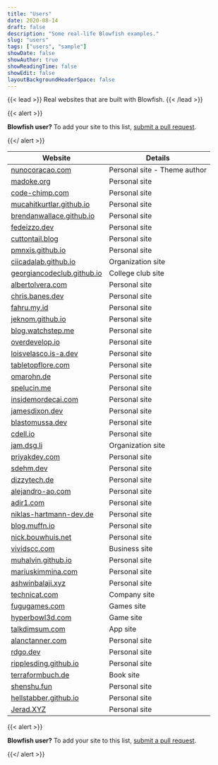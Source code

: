```yaml
---
title: "Users"
date: 2020-08-14
draft: false
description: "Some real-life Blowfish examples."
slug: "users"
tags: ["users", "sample"]
showDate: false
showAuthor: true
showReadingTime: false
showEdit: false
layoutBackgroundHeaderSpace: false
---
```

 

{{< lead >}}
Real websites that are built with Blowfish.
{{< /lead >}}


{{< alert >}}

**Blowfish user?** To add your site to this list, [submit a pull request](https://github.com/nunocoracao/blowfish/blob/main/exampleSite/content/users/index.md).

{{</ alert >}}

| Website                                                               | Details                      |
| --------------------------------------------------------------------- | ---------------------------- |
| [nunocoracao.com](https://nunocoracao.com)                            | Personal site - Theme author |
| [madoke.org](https://madoke.org/)                                     | Personal site                |
| [code-chimp.com](https://code-chimp.com)                              | Personal site                |
| [mucahitkurtlar.github.io](https://mucahitkurtlar.github.io)          | Personal site                |
| [brendanwallace.github.io](https://brendanwallace.github.io)          | Personal site                |
| [fedeizzo.dev](https://fedeizzo.dev)                                  | Personal site                |
| [cuttontail.blog](https://cuttontail.blog)                            | Personal site                |
| [pmnxis.github.io](https://pmnxis.github.io)                          | Personal site                |
| [ciicadalab.github.io](https://ciicadalab.github.io)                  | Organization site            |
| [georgiancodeclub.github.io](https://georgiancodeclub.github.io)      | College club site            |
| [albertolvera.com](https://albertolvera.com)                          | Personal site                |
| [chris.banes.dev](https://chris.banes.dev)                            | Personal site                |
| [fahru.my.id](https://www.fahru.my.id)                                | Personal site                |
| [jeknom.github.io](https://jeknom.github.io)                          | Personal site                |
| [blog.watchstep.me](https://blog.watchstep.me)                        | Personal site                |
| [overdevelop.io](https://overdevelop.io)                              | Personal site                |
| [loisvelasco.is-a.dev](https://loisvelasco.is-a.dev)                  | Personal site                |
| [tabletopflore.com](https://www.tabletopflore.com)                    | Personal site                |
| [omarohn.de](https://omarohn.de)                                      | Personal site                |
| [spelucin.me](https://spelucin.me)                                    | Personal site                |
| [insidemordecai.com](https://insidemordecai.com)                      | Personal site                |
| [jamesdixon.dev](https://jamesdixon.dev)                              | Personal site                |
| [blastomussa.dev](https://blastomussa.dev)                            | Personal site                |
| [cdell.io](https://cdell.io)                                          | Personal site                |
| [jam.dsg.li](https://jam.dsg.li)                                      | Organization site            |
| [priyakdey.com](https://priyakdey.com)                                | Personal site                |
| [sdehm.dev](https://sdehm.dev)                                        | Personal site                |
| [dizzytech.de](https://dizzytech.de)                                  | Personal site                |
| [alejandro-ao.com](https://alejandro-ao.com/)                         | Personal site                |
| [adir1.com](https://adir1.com/)                                       | Personal site                |
| [niklas-hartmann-dev.de](https://niklas-hartmann-dev.de/)             | Personal site                |
| [blog.muffn.io](https://blog.muffn.io/)                               | Personal site                |
| [nick.bouwhuis.net](https://nick.bouwhuis.net)                        | Personal site                |
| [vividscc.com](https://vividscc.com/)                                 | Business site                |
| [muhalvin.github.io](https://muhalvin.github.io/)                     | Personal site                |
| [mariuskimmina.com](https://mariuskimmina.com/)                       | Personal site                |
| [ashwinbalaji.xyz](https://ashwinbalaji.xyz/)                         | Personal site                |
| [technicat.com](https://technicat.com/)                               | Company site                 |
| [fugugames.com](https://fugugames.com/)                               | Games site                   |
| [hyperbowl3d.com](https://hyperbowl3d.com/)                           | Game site                    |
| [talkdimsum.com](https://talkdimsum.com/)                             | App site                     |
| [alanctanner.com](https://alanctanner.com/)                           | Personal site                |
| [rdgo.dev](https://rdgo.dev/)                                         | Personal site                |
| [ripplesding.github.io](https://ripplesding.github.io/)               | Personal site                |
| [terraformbuch.de](https://terraformbuch.de/)                         | Book site                    |
| [shenshu.fun](https://shenshu.fun/)                                   | Personal site                |
| [hellstabber.github.io](https://hellstabber.github.io/)               | Personal site                |
| [Jerad.XYZ](https://jerad.xyz/)                                       | Personal site                |


{{< alert >}}

**Blowfish user?** To add your site to this list, [submit a pull request](https://github.com/nunocoracao/blowfish/blob/main/exampleSite/content/users/index.md).

{{</ alert >}}
